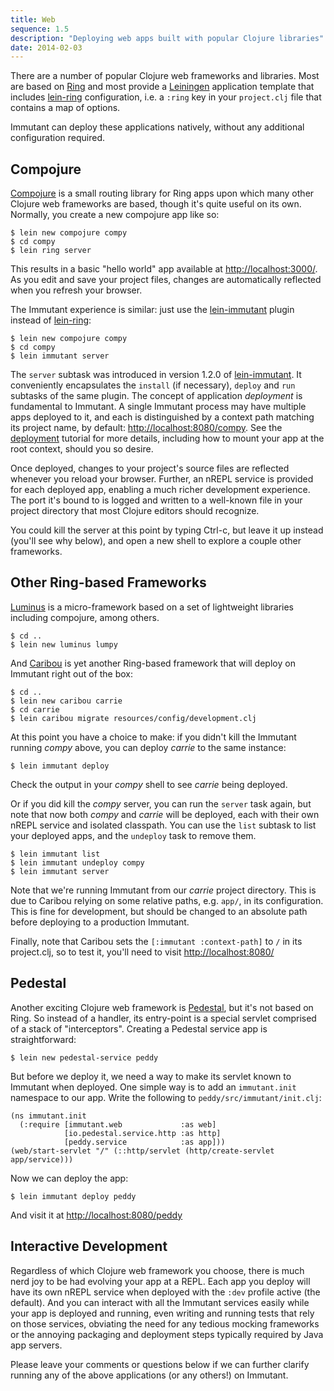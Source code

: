 ```yaml
---
title: Web
sequence: 1.5
description: "Deploying web apps built with popular Clojure libraries"
date: 2014-02-03
---
```


There are a number of popular Clojure web frameworks and libraries.
Most are based on [Ring] and most provide a [Leiningen] application
template that includes [lein-ring] configuration, i.e. a `:ring` key
in your `project.clj` file that contains a map of options.

Immutant can deploy these applications natively, without any
additional configuration required.

## Compojure

[Compojure] is a small routing library for Ring apps upon which many
other Clojure web frameworks are based, though it's quite useful on
its own. Normally, you create a new compojure app like so:

    $ lein new compojure compy
    $ cd compy
    $ lein ring server

This results in a basic "hello world" app available at
<http://localhost:3000/>. As you edit and save your project files,
changes are automatically reflected when you refresh your browser.

The Immutant experience is similar: just use the [lein-immutant]
plugin instead of [lein-ring]:

    $ lein new compojure compy
    $ cd compy
    $ lein immutant server

The `server` subtask was introduced in version 1.2.0 of
[lein-immutant]. It conveniently encapsulates the `install` (if
necessary), `deploy` and `run` subtasks of the same plugin. The
concept of application *deployment* is fundamental to Immutant. A
single Immutant process may have multiple apps deployed to it, and
each is distinguished by a context path matching its project name, by
default: <http://localhost:8080/compy>. See the [deployment] tutorial
for more details, including how to mount your app at the root context,
should you so desire.

Once deployed, changes to your project's source files are reflected
whenever you reload your browser. Further, an nREPL service is
provided for each deployed app, enabling a much richer development
experience. The port it's bound to is logged and written to a
well-known file in your project directory that most Clojure editors
should recognize.

You could kill the server at this point by typing Ctrl-c, but leave it
up instead (you'll see why below), and open a new shell to explore a
couple other frameworks.

## Other Ring-based Frameworks

[Luminus] is a micro-framework based on a set of lightweight
libraries including compojure, among others. 

    $ cd ..
    $ lein new luminus lumpy

And [Caribou] is yet another Ring-based framework that will deploy on
Immutant right out of the box:

    $ cd ..
    $ lein new caribou carrie
    $ cd carrie
    $ lein caribou migrate resources/config/development.clj

At this point you have a choice to make: if you didn't kill the
Immutant running *compy* above, you can deploy *carrie* to the same
instance:

    $ lein immutant deploy

Check the output in your *compy* shell to see *carrie* being deployed.

Or if you did kill the *compy* server, you can run the `server` task
again, but note that now both *compy* and *carrie* will be deployed,
each with their own nREPL service and isolated classpath. You can use
the `list` subtask to list your deployed apps, and the `undeploy` task
to remove them.

    $ lein immutant list
    $ lein immutant undeploy compy
    $ lein immutant server

Note that we're running Immutant from our *carrie* project directory.
This is due to Caribou relying on some relative paths, e.g. `app/`, in
its configuration. This is fine for development, but should be changed
to an absolute path before deploying to a production Immutant.

Finally, note that Caribou sets the `[:immutant :context-path]` to `/`
in its project.clj, so to test it, you'll need to visit
<http://localhost:8080/>

## Pedestal

Another exciting Clojure web framework is [Pedestal], but it's not
based on Ring. So instead of a handler, its entry-point is a special
servlet comprised of a stack of "interceptors". Creating a Pedestal
service app is straightforward:

    $ lein new pedestal-service peddy

But before we deploy it, we need a way to make its servlet known to
Immutant when deployed. One simple way is to add an `immutant.init`
namespace to our app. Write the following to
`peddy/src/immutant/init.clj`:

    (ns immutant.init
      (:require [immutant.web             :as web]
                [io.pedestal.service.http :as http]
                [peddy.service            :as app]))
    (web/start-servlet "/" (::http/servlet (http/create-servlet app/service)))

Now we can deploy the app:

    $ lein immutant deploy peddy

And visit it at <http://localhost:8080/peddy>

## Interactive Development

Regardless of which Clojure web framework you choose, there is much
nerd joy to be had evolving your app at a REPL. Each app you deploy
will have its own nREPL service when deployed with the `:dev` profile
active (the default). And you can interact with all the Immutant
services easily while your app is deployed and running, even writing
and running tests that rely on those services, obviating the need for
any tedious mocking frameworks or the annoying packaging and
deployment steps typically required by Java app servers.

Please leave your comments or questions below if we can further
clarify running any of the above applications (or any others!) on
Immutant.

[deployment]: ../deploying/
[lein-ring]: https://github.com/weavejester/lein-ring
[lein-immutant]: https://github.com/immutant/lein-immutant
[Ring]: https://github.com/ring-clojure/ring
[Leiningen]: https://github.com/technomancy/leiningen
[Compojure]: https://github.com/weavejester/compojure
[Luminus]: http://www.luminusweb.net/
[Pedestal]: http://pedestal.io/
[Caribou]: http://let-caribou.in/
